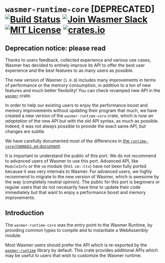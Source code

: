 # `wasmer-runtime-core` [DEPRECATED] [![Build Status](https://github.com/wasmerio/wasmer/workflows/build/badge.svg?style=flat-square)](https://github.com/wasmerio/wasmer/actions?query=workflow%3Abuild) [![Join Wasmer Slack](https://img.shields.io/static/v1?label=Slack&message=join%20chat&color=brighgreen&style=flat-square)](https://slack.wasmer.io) [![MIT License](https://img.shields.io/github/license/wasmerio/wasmer.svg?style=flat-square)](https://github.com/wasmerio/wasmer/blob/master/LICENSE) [![crates.io](https://img.shields.io/crates/v/wasmer-runtime-core.svg)](https://crates.io/crates/wasmer-runtime-core)

## Deprecation notice: please read

Thanks to users feedback, collected experience and various use cases,
Wasmer has decided to entirely improve its API to offer the best user
experience and the best features to as many users as possible.

The new version of Wasmer (`1.0.0`) includes many improvements
in terms of performance or the memory consumption, in addition to a ton
of new features and much better flexibility!
You can check revamped new API in the [`wasmer`] crate.

In order to help our existing users to enjoy the performance boost and
memory improvements without updating their program that much, we have
created a new version of the `wasmer-runtime-core` crate, which is now
*an adaptation* of the new API but with the old API syntax, as much as
possible. Indeed, it was not always possible to provide the exact same
API, but changes are subtle.

We have carefully documented most of the differences in [the
`runtime-core/CHANGES.md` document][changes].

It is important to understand the public of this port. We do not
recommend to advanced users of Wasmer to use this port. Advanced API,
like `ModuleInfo` or the `vm` module (incl. `vm::Ctx`) have not been
fully ported because it was very internals to Wasmer. For advanced
users, we highly recommend to migrate to the new version of Wasmer,
which is awesome by the way (completely neutral opinion). The public
for this port is beginners or regular users that do not necesarily
have time to update their code immediately but that want to enjoy a
performance boost and memory improvements.

[`wasmer`]: https://crates.io/crates/wasmer/
[changes]: ./CHANGES.md

## Introduction

The `wasmer-runtime-core` was the entry point to the Wasmer Runtime,
by providing common types to compile and to instantiate a WebAssembly
module.

Most Wasmer users should prefer the API which is re-exported by the
[`wasmer-runtime`] library by default. This crate provides additional
APIs which may be useful to users that wish to customize the Wasmer
runtime.

[`wasmer-runtime`]: https://github.com/wasmerio/wasmer/tree/master/lib/deprecated/runtime

